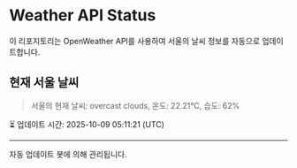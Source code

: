 
# Weather API Status

이 리포지토리는 OpenWeather API를 사용하여 서울의 날씨 정보를 자동으로 업데이트합니다.

## 현재 서울 날씨
> 서울의 현재 날씨: overcast clouds, 온도: 22.21°C, 습도: 62%

⏳ 업데이트 시간: 2025-10-09 05:11:21 (UTC)

---
자동 업데이트 봇에 의해 관리됩니다.
